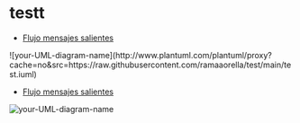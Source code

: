 # testt

<ul>
  <li><a href="">Flujo mensajes salientes</a></li>
</ul>
![your-UML-diagram-name](http://www.plantuml.com/plantuml/proxy?cache=no&src=https://raw.githubusercontent.com/ramaaorella/test/main/test.iuml)
<ul>
  <li><a href="">Flujo mensajes salientes</a></li>
</ul>


![your-UML-diagram-name](http://www.plantuml.com/plantuml/proxy?cache=no&src=https://raw.githubusercontent.com/jonashackt/plantuml-markdown/master/example-uml.iuml)
